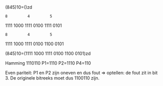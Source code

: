 (845)10=()zd

    8         4         5
1111 1000 1111 0100 1111 0101

    8         4         5
1111 1000 1111 0100 1100 0101

(845)10=(1111 1000 1111 0100 1100 0101)zd

Hamming 1110110
P1=1110
P2=1110
P4=110

Even pariteit: P1 en P2 zijn oneven en dus fout => optellen: de fout zit in bit 3. De originele bitreeks moet dus 1100110 zijn.

